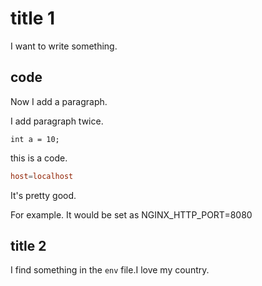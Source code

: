 # title 1

I want to write something.

## code

Now I add a paragraph.

I add paragraph twice.

``
int a = 10;
``

this is a code.

```conf
host=localhost
```

It's pretty good.

For example. It would be set as NGINX_HTTP_PORT=8080

## title 2

I find something in the `env` file.I love my country.
